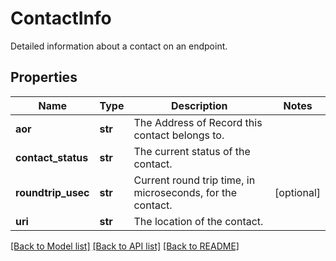 # ContactInfo

Detailed information about a contact on an endpoint.
## Properties
Name | Type | Description | Notes
------------ | ------------- | ------------- | -------------
**aor** | **str** | The Address of Record this contact belongs to. | 
**contact_status** | **str** | The current status of the contact. | 
**roundtrip_usec** | **str** | Current round trip time, in microseconds, for the contact. | [optional] 
**uri** | **str** | The location of the contact. | 

[[Back to Model list]](../README.md#documentation-for-models) [[Back to API list]](../README.md#documentation-for-api-endpoints) [[Back to README]](../README.md)



